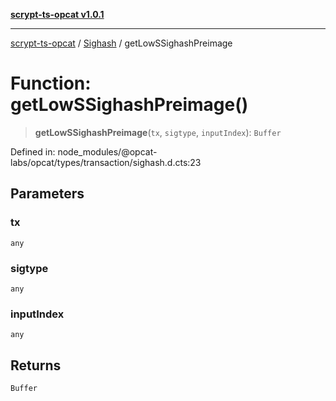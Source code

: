 [**scrypt-ts-opcat v1.0.1**](../../../README.md)

***

[scrypt-ts-opcat](../../../README.md) / [Sighash](../README.md) / getLowSSighashPreimage

# Function: getLowSSighashPreimage()

> **getLowSSighashPreimage**(`tx`, `sigtype`, `inputIndex`): `Buffer`

Defined in: node\_modules/@opcat-labs/opcat/types/transaction/sighash.d.cts:23

## Parameters

### tx

`any`

### sigtype

`any`

### inputIndex

`any`

## Returns

`Buffer`
